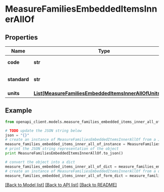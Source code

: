 # MeasureFamiliesEmbeddedItemsInnerAllOf


## Properties
Name | Type | Description | Notes
------------ | ------------- | ------------- | -------------
**code** | **str** | Measure family code | 
**standard** | **str** | Measure family standard | [optional] 
**units** | [**List[MeasureFamiliesEmbeddedItemsInnerAllOfUnitsInner]**](MeasureFamiliesEmbeddedItemsInnerAllOfUnitsInner.md) | Family units | [optional] 

## Example

```python
from openapi_client.models.measure_families_embedded_items_inner_all_of import MeasureFamiliesEmbeddedItemsInnerAllOf

# TODO update the JSON string below
json = "{}"
# create an instance of MeasureFamiliesEmbeddedItemsInnerAllOf from a JSON string
measure_families_embedded_items_inner_all_of_instance = MeasureFamiliesEmbeddedItemsInnerAllOf.from_json(json)
# print the JSON string representation of the object
print MeasureFamiliesEmbeddedItemsInnerAllOf.to_json()

# convert the object into a dict
measure_families_embedded_items_inner_all_of_dict = measure_families_embedded_items_inner_all_of_instance.to_dict()
# create an instance of MeasureFamiliesEmbeddedItemsInnerAllOf from a dict
measure_families_embedded_items_inner_all_of_form_dict = measure_families_embedded_items_inner_all_of.from_dict(measure_families_embedded_items_inner_all_of_dict)
```
[[Back to Model list]](../README.md#documentation-for-models) [[Back to API list]](../README.md#documentation-for-api-endpoints) [[Back to README]](../README.md)


